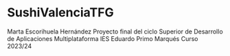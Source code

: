 # SushiValenciaTFG
Marta Escorihuela Hernández
Proyecto final del ciclo Superior de Desarrollo de Aplicaciones Multiplataforma 
IES Eduardo Primo Marqués
Curso 2023/24 

